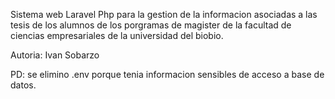 Sistema web Laravel Php para la gestion de la informacion asociadas a las tesis de los alumnos de los porgramas de magister de la facultad de ciencias empresariales de la universidad del biobio.

Autoria: Ivan Sobarzo

PD: se elimino .env  porque tenia informacion sensibles de acceso a base de datos.
